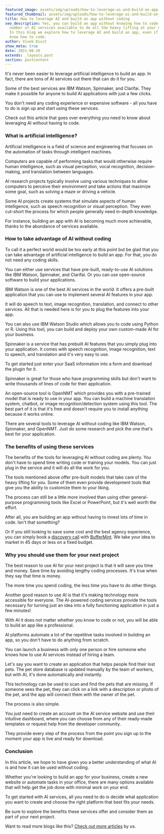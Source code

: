 ```yaml
---
featured_image: assets/img/uploads/how-to-leverage-ai-and-build-an-app-without-coding-title.jpeg
featured_thumbnail: assets/img/uploads/how-to-leverage-ai-and-build-an-app-without-coding-thumbnail.jpeg
title: How to leverage AI and build an app without coding
seo_description: Yes, you can build an app without knowing how to code. With a
  number of AI services available to do all the heavy lifting at your disposal.
  In this blog we explore how to leverage AI and build an app, even if do not
  know how to code.
author: Vivek Dixit
show_meta: true
date: 2021-08-20
extends: _layouts.post
section: postContent
---
```

It's never been easier to leverage artificial intelligence to build an app. In fact, there are tons of AI services out there that can do it for you.

Some of the best services are IBM Watson, Spinnaker, and Clarifai. They make it possible for anyone to build AI applications with just a few clicks.

You don't need any coding experience or expensive software - all you have to do is sign up and start using these services.

Check out this article that goes over everything you need to know about leveraging AI without having to code.

### What is artificial intelligence?

Artificial intelligence is a field of science and engineering that focuses on the automation of tasks through intelligent machines.

Computers are capable of performing tasks that would otherwise require human intelligence, such as visual perception, vocal recognition, decision-making, and translation between languages.

AI research projects typically involve using various techniques to allow computers to perceive their environment and take actions that maximize some goal, such as solving a maze or driving a vehicle.

Some AI projects create systems that simulate aspects of human intelligence, such as speech recognition or visual perception. They even cut-short the process for which people generally need in-depth knowledge.

For instance, building an app with AI is becoming much more achievable, thanks to the abundance of services available.

### How to take advantage of AI without coding

To call it a perfect world would be too early at this point but be glad that you can take advantage of artificial intelligence to build an app. For that, you do not need any coding skills.

You can either use services that have pre-built, ready-to-use AI solutions like IBM Watson, Spinnaker, and Clarifai. Or you can use open-source software to build your applications.

IBM Watson is one of the best AI services in the world. It offers a pre-built application that you can use to implement several AI features in your app.

It will do speech to text, image recognition, translation, and connect to other services. All that is needed here is for you to plug the features into your app.

You can also use IBM Watson Studio which allows you to code using Python or R. Using this tool, you can build and deploy your own custom-made AI for your business.

Spinnaker is a service that has prebuilt AI features that you simply plug into your application. It comes with speech recognition, image recognition, text to speech, and translation and it's very easy to use.

To get started just enter your SaaS information into a form and download the plugin for it.

Spinnaker is great for those who have programming skills but don't want to write thousands of lines of code for their application.

An open-source tool is OpenNMT which provides you with a pre-trained model that is ready to use in your app. You can build a machine translation system, chatbot, or image recognition/detection system using this tool. The best part of it is that it's free and doesn't require you to install anything because it works online.

There are several tools to leverage AI without coding like IBM Watson, Spinnaker, and OpenNMT. Just do some research and pick the one that's best for your application.

### The benefits of using these services

The benefits of the tools for leveraging AI without coding are plenty. You don't have to spend time writing code or training your models. You can just plug in the service and it will do all the work for you.

The tools mentioned above offer pre-built models that take care of the heavy lifting for you. Some of them even provide development tools that give you the ability to customize them to your liking.

The process can still be a little more involved than using other general-purpose programming tools like Excel or PowerPoint, but it's well worth the effort.

After all, you are building an app without having to invest lots of time in code. Isn't that something?

Or if you still looking to save some cost and the best agency experience, you can simply book a [discovery call](https://calendly.com/buffermint/30min?month=2021-08) with [BufferMint](https://buffermint.com/). We take your idea to market in 45 days or less on a fixed budget.

### Why you should use them for your next project

The best reason to use AI for your next project is that it will save you time and money. Save time by avoiding lengthy coding processes. It's true when they say that time is money.

The more time you spend coding, the less time you have to do other things.

Another good reason to use AI is that it's making technology more accessible for everyone. The AI-powered coding services provide the tools necessary for turning just an idea into a fully functioning application in just a few minutes!

With AI it does not matter whether you know to code or not, you will be able to build an app like a professional.

AI platforms automate a lot of the repetitive tasks involved in building an app, so you don't have to do anything from scratch.

You can launch a business with only one person or hire someone who knows how to use AI services instead of hiring a team.

Let's say you want to create an application that helps people find their lost pets. The pet store database is updated manually by the team of workers, but with AI, it's done automatically and instantly.

This technology can be used to scan and find the pets that are missing. If someone sees the pet, they can click on a link with a description or photo of the pet, and the app will connect them with the owner of the pet.

The process is also simple.

You just need to create an account on the AI service website and use their intuitive dashboard, where you can choose from any of their ready-made templates or request help from the developer community.

They provide every step of the process from the point you sign up to the moment your app is live and ready for download.

### Conclusion

In this article, we hope to have given you a better understanding of what AI is and how it can be used without coding.

Whether you're looking to build an app for your business, create a new website or automate tasks in your office, there are many options available that will help get the job done with minimal work on your end.

To get started with AI services, all you need to do is decide what application you want to create and choose the right platform that best fits your needs.

Be sure to explore the benefits these services offer and consider them as part of your next project.

Want to read more blogs like this? [Check out more articles](https://buffermint.com/articles) by us.
